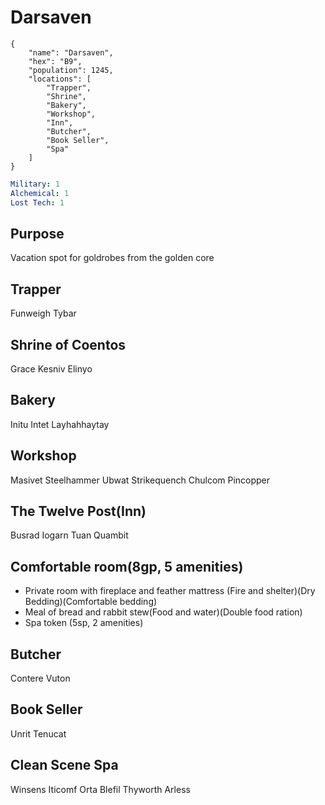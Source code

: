 # Darsaven

```
{
    "name": "Darsaven",
    "hex": "B9",
    "population": 1245,
    "locations": [
        "Trapper",
        "Shrine",
        "Bakery",
        "Workshop",
        "Inn",
        "Butcher",
        "Book Seller",
        "Spa"
    ]
}
```
```yml
Military: 1
Alchemical: 1
Lost Tech: 1
```
## Purpose
Vacation spot for goldrobes from the golden core

## Trapper
Funweigh Tybar

## Shrine of Coentos
Grace
Kesniv Elinyo

## Bakery
Initu Intet
Layhahhaytay

## Workshop
Masivet Steelhammer
Ubwat Strikequench
Chulcom Pincopper

## The Twelve Post(Inn)
Busrad Iogarn
Tuan Quambit

## Comfortable room(8gp, 5 amenities)
- Private room with fireplace and feather mattress (Fire and shelter)(Dry Bedding)(Comfortable bedding)
- Meal of bread and rabbit stew(Food and water)(Double food ration)
- Spa token (5sp, 2 amenities)

## Butcher
Contere Vuton

## Book Seller
Unrit Tenucat

## Clean Scene Spa
Winsens Iticomf
Orta Blefil
Thyworth Arless